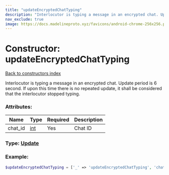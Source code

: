 ```yaml
---
title: "updateEncryptedChatTyping"
description: "Interlocutor is typing a message in an encrypted chat. Update period is 6 second. If upon this time there is no repeated update, it shall be considered that the interlocutor stopped typing."
nav_exclude: true
image: https://docs.madelineproto.xyz/favicons/android-chrome-256x256.png
---
```

# Constructor: updateEncryptedChatTyping  
[Back to constructors index](/API_docs/constructors/index.md)



Interlocutor is typing a message in an encrypted chat. Update period is 6 second. If upon this time there is no repeated update, it shall be considered that the interlocutor stopped typing.

### Attributes:

| Name     |    Type       | Required | Description |
|----------|---------------|----------|-------------|
|chat\_id|[int](/API_docs/types/int.md) | Yes|Chat ID|



### Type: [Update](/API_docs/types/Update.md)


### Example:

```php
$updateEncryptedChatTyping = ['_' => 'updateEncryptedChatTyping', 'chat_id' => int];
```  

